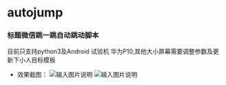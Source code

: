 # autojump
### 标题微信跳一跳自动跳动脚本
目前只支持python3及Android
试验机 华为P10,其他大小屏幕需要调整参数及更新下小人目标模板

- 效果截图：
![输入图片说明](https://gitee.com/uploads/images/2018/0114/225433_ba6153bd_385234.png "731.png")
![输入图片说明](https://gitee.com/uploads/images/2018/0114/225449_09f2b87d_385234.png "732.png")